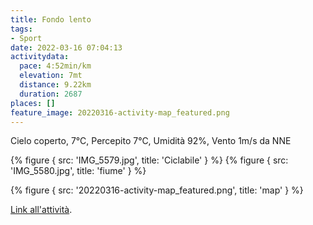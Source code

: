 ```yaml
---
title: Fondo lento
tags:
- Sport
date: 2022-03-16 07:04:13
activitydata:
  pace: 4:52min/km
  elevation: 7mt
  distance: 9.22km
  duration: 2687
places: []
feature_image: 20220316-activity-map_featured.png
---
```


Cielo coperto, 7°C, Percepito 7°C, Umidità 92%, Vento 1m/s da NNE

<!--more-->

{% figure { src: 'IMG_5579.jpg', title: 'Ciclabile' } %}
{% figure { src: 'IMG_5580.jpg', title: 'fiume' } %}

{% figure { src: '20220316-activity-map_featured.png', title: 'map' } %}

[Link all'attività](https://strava.com/activities/6831544574).